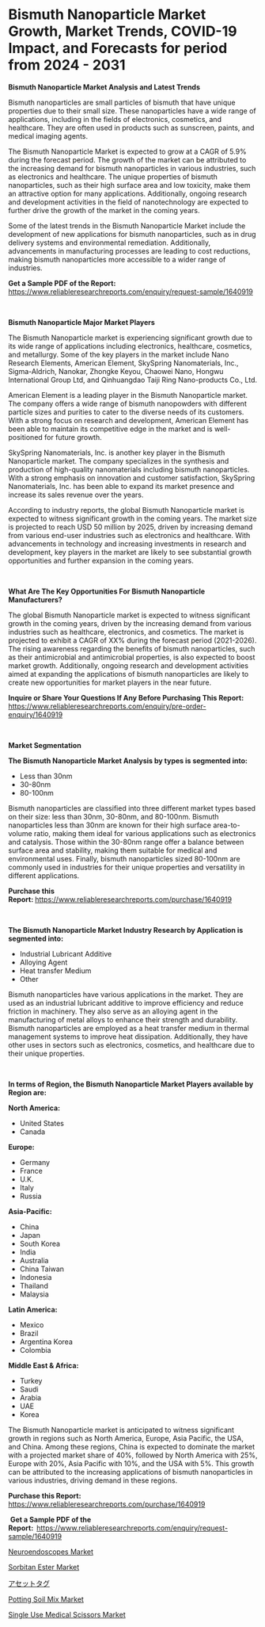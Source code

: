 <p><h1>Bismuth Nanoparticle Market Growth, Market Trends, COVID-19 Impact, and Forecasts for period from 2024 - 2031</h1></p><p><strong>Bismuth Nanoparticle Market Analysis and Latest Trends</strong></p>
<p><p>Bismuth nanoparticles are small particles of bismuth that have unique properties due to their small size. These nanoparticles have a wide range of applications, including in the fields of electronics, cosmetics, and healthcare. They are often used in products such as sunscreen, paints, and medical imaging agents.</p><p>The Bismuth Nanoparticle Market is expected to grow at a CAGR of 5.9% during the forecast period. The growth of the market can be attributed to the increasing demand for bismuth nanoparticles in various industries, such as electronics and healthcare. The unique properties of bismuth nanoparticles, such as their high surface area and low toxicity, make them an attractive option for many applications. Additionally, ongoing research and development activities in the field of nanotechnology are expected to further drive the growth of the market in the coming years.</p><p>Some of the latest trends in the Bismuth Nanoparticle Market include the development of new applications for bismuth nanoparticles, such as in drug delivery systems and environmental remediation. Additionally, advancements in manufacturing processes are leading to cost reductions, making bismuth nanoparticles more accessible to a wider range of industries.</p></p>
<p><strong>Get a Sample PDF of the Report:&nbsp;</strong> <a href="https://www.reliableresearchreports.com/enquiry/request-sample/1640919">https://www.reliableresearchreports.com/enquiry/request-sample/1640919</a></p>
<p>&nbsp;</p>
<p><strong>Bismuth Nanoparticle Major Market Players</strong></p>
<p><p>The Bismuth Nanoparticle market is experiencing significant growth due to its wide range of applications including electronics, healthcare, cosmetics, and metallurgy. Some of the key players in the market include Nano Research Elements, American Element, SkySpring Nanomaterials, Inc., Sigma-Aldrich, Nanokar, Zhongke Keyou, Chaowei Nano, Hongwu International Group Ltd, and Qinhuangdao Taiji Ring Nano-products Co., Ltd.</p><p>American Element is a leading player in the Bismuth Nanoparticle market. The company offers a wide range of bismuth nanopowders with different particle sizes and purities to cater to the diverse needs of its customers. With a strong focus on research and development, American Element has been able to maintain its competitive edge in the market and is well-positioned for future growth.</p><p>SkySpring Nanomaterials, Inc. is another key player in the Bismuth Nanoparticle market. The company specializes in the synthesis and production of high-quality nanomaterials including bismuth nanoparticles. With a strong emphasis on innovation and customer satisfaction, SkySpring Nanomaterials, Inc. has been able to expand its market presence and increase its sales revenue over the years.</p><p>According to industry reports, the global Bismuth Nanoparticle market is expected to witness significant growth in the coming years. The market size is projected to reach USD 50 million by 2025, driven by increasing demand from various end-user industries such as electronics and healthcare. With advancements in technology and increasing investments in research and development, key players in the market are likely to see substantial growth opportunities and further expansion in the coming years.</p></p>
<p>&nbsp;</p>
<p><strong>What Are The Key Opportunities For Bismuth Nanoparticle Manufacturers?</strong></p>
<p><p>The global Bismuth Nanoparticle market is expected to witness significant growth in the coming years, driven by the increasing demand from various industries such as healthcare, electronics, and cosmetics. The market is projected to exhibit a CAGR of XX% during the forecast period (2021-2026). The rising awareness regarding the benefits of bismuth nanoparticles, such as their antimicrobial and antimicrobial properties, is also expected to boost market growth. Additionally, ongoing research and development activities aimed at expanding the applications of bismuth nanoparticles are likely to create new opportunities for market players in the near future.</p></p>
<p><strong>Inquire or Share Your Questions If Any Before Purchasing This Report:</strong> <a href="https://www.reliableresearchreports.com/enquiry/pre-order-enquiry/1640919">https://www.reliableresearchreports.com/enquiry/pre-order-enquiry/1640919</a></p>
<p>&nbsp;</p>
<p><strong>Market Segmentation</strong></p>
<p><strong>The Bismuth Nanoparticle Market Analysis by types is segmented into:</strong></p>
<p><ul><li>Less than 30nm</li><li>30-80nm</li><li>80-100nm</li></ul></p>
<p><p>Bismuth nanoparticles are classified into three different market types based on their size: less than 30nm, 30-80nm, and 80-100nm. Bismuth nanoparticles less than 30nm are known for their high surface area-to-volume ratio, making them ideal for various applications such as electronics and catalysis. Those within the 30-80nm range offer a balance between surface area and stability, making them suitable for medical and environmental uses. Finally, bismuth nanoparticles sized 80-100nm are commonly used in industries for their unique properties and versatility in different applications.</p></p>
<p><strong>Purchase this Report:&nbsp;</strong><a href="https://www.reliableresearchreports.com/purchase/1640919">https://www.reliableresearchreports.com/purchase/1640919</a></p>
<p>&nbsp;</p>
<p><strong>The Bismuth Nanoparticle Market Industry Research by Application is segmented into:</strong></p>
<p><ul><li>Industrial Lubricant Additive</li><li>Alloying Agent</li><li>Heat transfer Medium</li><li>Other</li></ul></p>
<p><p>Bismuth nanoparticles have various applications in the market. They are used as an industrial lubricant additive to improve efficiency and reduce friction in machinery. They also serve as an alloying agent in the manufacturing of metal alloys to enhance their strength and durability. Bismuth nanoparticles are employed as a heat transfer medium in thermal management systems to improve heat dissipation. Additionally, they have other uses in sectors such as electronics, cosmetics, and healthcare due to their unique properties.</p></p>
<p>&nbsp;</p>
<p><strong>In terms of Region, the Bismuth Nanoparticle Market Players available by Region are:</strong></p>
<p>
    <p> <strong> North America: </strong>
        <ul>
            <li>United States</li>
            <li>Canada</li>
        </ul>
        </p> 
    <p> <strong> Europe: </strong>
        <ul>
            <li>Germany</li>
            <li>France</li>
            <li>U.K.</li>
            <li>Italy</li>
            <li>Russia</li>
        </ul>
        </p> 
    <p> <strong> Asia-Pacific: </strong>
        <ul>
            <li>China</li>
            <li>Japan</li>
            <li>South Korea</li>
            <li>India</li>
            <li>Australia</li>
            <li>China Taiwan</li>
            <li>Indonesia</li>
            <li>Thailand</li>
            <li>Malaysia</li>
        </ul>
        </p> 
    <p> <strong> Latin America: </strong>
        <ul>
            <li>Mexico</li>
            <li>Brazil</li>
            <li>Argentina Korea</li>
            <li>Colombia</li>
        </ul>
        </p> 
    <p> <strong> Middle East & Africa: </strong>
        <ul>
            <li>Turkey</li>
            <li>Saudi</li>
            <li>Arabia</li>
            <li>UAE</li>
            <li>Korea</li>
        </ul>
    </p>
    </p>
<p><p>The Bismuth Nanoparticle market is anticipated to witness significant growth in regions such as North America, Europe, Asia Pacific, the USA, and China. Among these regions, China is expected to dominate the market with a projected market share of 40%, followed by North America with 25%, Europe with 20%, Asia Pacific with 10%, and the USA with 5%. This growth can be attributed to the increasing applications of bismuth nanoparticles in various industries, driving demand in these regions.</p></p>
<p><strong>Purchase this Report: </strong><a href="https://www.reliableresearchreports.com/purchase/1640919">https://www.reliableresearchreports.com/purchase/1640919</a></p>
<p>&nbsp;<strong>Get a Sample PDF of the Report:&nbsp;&nbsp;</strong><a href="https://www.reliableresearchreports.com/enquiry/request-sample/1640919">https://www.reliableresearchreports.com/enquiry/request-sample/1640919</a></p>
<p><strong></strong></p>
<p><p><a href="https://issuu.com/reportprime-2/docs/neuroendoscopes-market-size-2030.pptx">Neuroendoscopes Market</a></p><p><a href="https://github.com/jerrycopelandthomaswsqd8q/Market-Research-Report-List-1/blob/main/sorbitan-ester-market.md">Sorbitan Ester Market</a></p><p><a href="https://github.com/jkjreqjscoxx7/Market-Research-Report-List-1/blob/main/2147594193948.md">アセットタグ</a></p><p><a href="https://github.com/brenzgnarento/Market-Research-Report-List-1/blob/main/potting-soil-mix-market.md">Potting Soil Mix Market</a></p><p><a href="https://issuu.com/reportprime-2/docs/single-use-medical-scissors-market-size-2030.pptx">Single Use Medical Scissors Market</a></p></p>